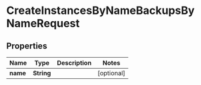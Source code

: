 

# CreateInstancesByNameBackupsByNameRequest


## Properties

Name | Type | Description | Notes
------------ | ------------- | ------------- | -------------
**name** | **String** |  |  [optional]



